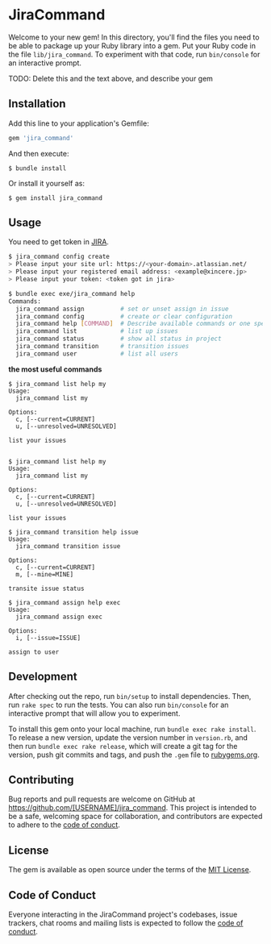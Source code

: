 # JiraCommand

Welcome to your new gem! In this directory, you'll find the files you need to be able to package up your Ruby library into a gem. Put your Ruby code in the file `lib/jira_command`. To experiment with that code, run `bin/console` for an interactive prompt.

TODO: Delete this and the text above, and describe your gem

## Installation

Add this line to your application's Gemfile:

```ruby
gem 'jira_command'
```

And then execute:

    $ bundle install

Or install it yourself as:

    $ gem install jira_command

## Usage

You need to get token in [JIRA](https://id.atlassian.com/manage-profile/security).

```bash
$ jira_command config create
> Please input your site url: https://<your-domain>.atlassian.net/
> Please input your registered email address: <example@xincere.jp>
> Please input your token: <token got in jira>

$ bundle exec exe/jira_command help
Commands:
  jira_command assign          # set or unset assign in issue
  jira_command config          # create or clear configuration
  jira_command help [COMMAND]  # Describe available commands or one specific command
  jira_command list            # list up issues
  jira_command status          # show all status in project
  jira_command transition      # transition issues
  jira_command user            # list all users
```

<b>the most useful commands</b>

```
$ jira_command list help my
Usage:
  jira_command list my

Options:
  c, [--current=CURRENT]
  u, [--unresolved=UNRESOLVED]

list your issues


$ jira_command list help my
Usage:
  jira_command list my

Options:
  c, [--current=CURRENT]
  u, [--unresolved=UNRESOLVED]

list your issues

$ jira_command transition help issue
Usage:
  jira_command transition issue

Options:
  c, [--current=CURRENT]
  m, [--mine=MINE]

transite issue status

$ jira_command assign help exec
Usage:
  jira_command assign exec

Options:
  i, [--issue=ISSUE]

assign to user
```

## Development

After checking out the repo, run `bin/setup` to install dependencies. Then, run `rake spec` to run the tests. You can also run `bin/console` for an interactive prompt that will allow you to experiment.

To install this gem onto your local machine, run `bundle exec rake install`. To release a new version, update the version number in `version.rb`, and then run `bundle exec rake release`, which will create a git tag for the version, push git commits and tags, and push the `.gem` file to [rubygems.org](https://rubygems.org).

## Contributing

Bug reports and pull requests are welcome on GitHub at https://github.com/[USERNAME]/jira_command. This project is intended to be a safe, welcoming space for collaboration, and contributors are expected to adhere to the [code of conduct](https://github.com/[USERNAME]/jira_command/blob/master/CODE_OF_CONDUCT.md).

## License

The gem is available as open source under the terms of the [MIT License](https://opensource.org/licenses/MIT).

## Code of Conduct

Everyone interacting in the JiraCommand project's codebases, issue trackers, chat rooms and mailing lists is expected to follow the [code of conduct](https://github.com/[USERNAME]/jira_command/blob/master/CODE_OF_CONDUCT.md).
